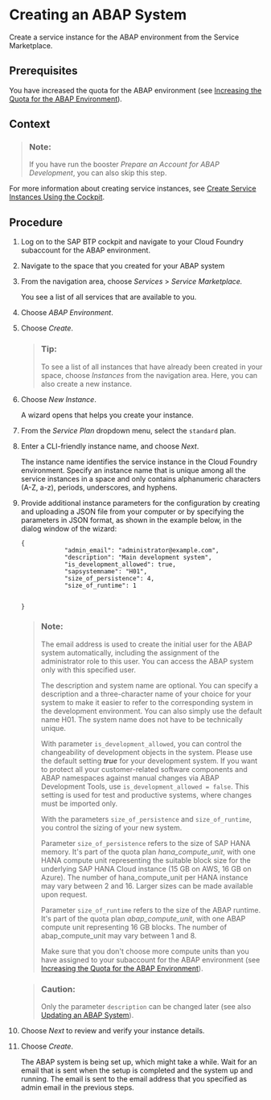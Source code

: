 <!-- loio50b32f144e184154987a06e4b55ce447 -->

# Creating an ABAP System

Create a service instance for the ABAP environment from the Service Marketplace.



<a name="loio50b32f144e184154987a06e4b55ce447__prereq_cbh_1ft_r4b"/>

## Prerequisites

You have increased the quota for the ABAP environment \(see [Increasing the Quota for the ABAP Environment](increasing-the-quota-for-the-abap-environment-c40cb18.md)\).



<a name="loio50b32f144e184154987a06e4b55ce447__context_bck_rbn_q2b"/>

## Context

> ### Note:  
> If you have run the booster *Prepare an Account for ABAP Development*, you can also skip this step.

For more information about creating service instances, see [Create Service Instances Using the Cockpit](https://help.sap.com/viewer/65de2977205c403bbc107264b8eccf4b/Cloud/en-US/8221b7434d8e484fab5ec5d219b7bf64.html).



## Procedure

1.  Log on to the SAP BTP cockpit and navigate to your Cloud Foundry subaccount for the ABAP environment.

2.  Navigate to the space that you created for your ABAP system

3.  From the navigation area, choose *Services* \> *Service Marketplace.* 

    You see a list of all services that are available to you.

4.  Choose *ABAP Environment*.

5.  Choose *Create*.

    > ### Tip:  
    > To see a list of all instances that have already been created in your space, choose *Instances* from the navigation area. Here, you can also create a new instance.

6.  Choose *New Instance*.

    A wizard opens that helps you create your instance.

7.  From the *Service Plan* dropdown menu, select the `standard` plan.

8.  Enter a CLI-friendly instance name, and choose *Next*.

    The instance name identifies the service instance in the Cloud Foundry environment. Specify an instance name that is unique among all the service instances in a space and only contains alphanumeric characters \(A-Z, a-z\), periods, underscores, and hyphens.

9.  Provide additional instance parameters for the configuration by creating and uploading a JSON file from your computer or by specifying the parameters in JSON format, as shown in the example below, in the dialog window of the wizard:

    ```
    {
    			"admin_email": "administrator@example.com",
    			"description": "Main development system",
    			"is_development_allowed": true,
    			"sapsystemname": "H01",
    			"size_of_persistence": 4,
    			"size_of_runtime": 1
    			
    			
    }
    ```

    > ### Note:  
    > The email address is used to create the initial user for the ABAP system automatically, including the assignment of the administrator role to this user. You can access the ABAP system only with this specified user.
    > 
    > The description and system name are optional. You can specify a description and a three-character name of your choice for your system to make it easier to refer to the corresponding system in the development environment. You can also simply use the default name H01. The system name does not have to be technically unique.
    > 
    > With parameter `is_development_allowed`, you can control the changeability of development objects in the system. Please use the default setting ***true*** for your development system. If you want to protect all your customer-related software components and ABAP namespaces against manual changes via ABAP Development Tools, use `is_development_allowed = false`. This setting is used for test and productive systems, where changes must be imported only.
    > 
    > With the parameters `size_of_persistence` and `size_of_runtime`, you control the sizing of your new system.
    > 
    > Parameter `size_of_persistence` refers to the size of SAP HANA memory. It's part of the quota plan *hana\_compute\_unit*, with one HANA compute unit representing the suitable block size for the underlying SAP HANA Cloud instance \(15 GB on AWS, 16 GB on Azure\). The number of hana\_compute\_unit per HANA instance may vary between 2 and 16. Larger sizes can be made available upon request.
    > 
    > Parameter `size_of_runtime` refers to the size of the ABAP runtime. It's part of the quota plan *abap\_compute\_unit*, with one ABAP compute unit representing 16 GB blocks. The number of abap\_compute\_unit may vary between 1 and 8.
    > 
    > Make sure that you don't choose more compute units than you have assigned to your subaccount for the ABAP environment \(see [Increasing the Quota for the ABAP Environment](increasing-the-quota-for-the-abap-environment-c40cb18.md)\).

    > ### Caution:  
    > Only the parameter `description` can be changed later \(see also [Updating an ABAP System](updating-an-abap-system-7890ffa.md)\).

10. Choose *Next* to review and verify your instance details.

11. Choose *Create*.

    The ABAP system is being set up, which might take a while. Wait for an email that is sent when the setup is completed and the system up and running. The email is sent to the email address that you specified as admin email in the previous steps.


